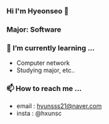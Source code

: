 ### Hi I'm Hyeonseo 👋

### Major: Software

### 🌱 I’m currently learning ...
- Computer network
- Studying major, etc..

### 📫 How to reach me ...
- email : hyunsss21@naver.com
- insta : @hxunsc
  
<!--
**hxunsc/hxunsc** is a ✨ _special_ ✨ repository because its `README.md` (this file) appears on your GitHub profile.

Here are some ideas to get you started:

- 🔭 I’m currently working on ...
- 🌱 I’m currently learning ...
- 👯 I’m looking to collaborate on ...
- 🤔 I’m looking for help with ...
- 💬 Ask me about ...
- 📫 How to reach me: ...
- 😄 Pronouns: ...
- ⚡ Fun fact: ...
-->
